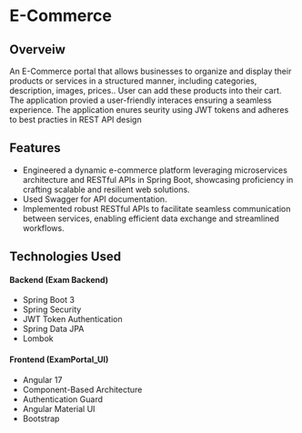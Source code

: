 <h1>E-Commerce</h1>
<h2>Overveiw</h2>
<p>An E-Commerce portal that allows businesses to organize and display their products or services in a structured manner, including categories, description, images, prices.. User can add these products into their cart. The application provied a user-friendly interaces ensuring a seamless experience. The application enures seurity using JWT tokens and adheres to best practies in REST API design</p>

<h2>Features</h2>
<ul>
  <li>Engineered a dynamic e-commerce platform leveraging microservices architecture and RESTful APIs in Spring Boot, showcasing proficiency in crafting scalable and resilient web solutions.</li>
  <li>Used Swagger for API documentation.</li>
  <li>Implemented robust RESTful APIs to facilitate seamless communication between services, enabling efficient data exchange and streamlined workflows.</li>
</ul>

<h2>Technologies Used</h2>
<h4>Backend (Exam Backend)</h4>
<ul>
  <li>Spring Boot 3</li>
  <li>Spring Security</li>
  <li>JWT Token Authentication</li>
  <li>Spring Data JPA</li>
  <li>Lombok</li>
</ul>
<h4>Frontend (ExamPortal_UI)</h4>
<ul>
  <li>Angular 17</li>
  <li>Component-Based Architecture</li>
  <li>Authentication Guard</li>
  <li>Angular Material UI</li>
  <li>Bootstrap</li>
</ul>
